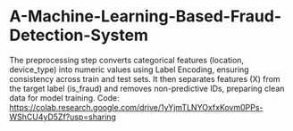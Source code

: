 # A-Machine-Learning-Based-Fraud-Detection-System
The preprocessing step converts categorical features (location, device_type) into numeric values using Label Encoding, ensuring consistency across train and test sets. It then separates features (X) from the target label (is_fraud) and removes non-predictive IDs, preparing clean data for model training.
Code:
https://colab.research.google.com/drive/1yYjmTLNYOxfxKovm0PPs-WShCU4yD5Zf?usp=sharing
